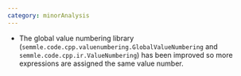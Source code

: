 ```yaml
---
category: minorAnalysis
---
```

* The global value numbering library (`semmle.code.cpp.valuenumbering.GlobalValueNumbering` and `semmle.code.cpp.ir.ValueNumbering`) has been improved so more expressions are assigned the same value number.